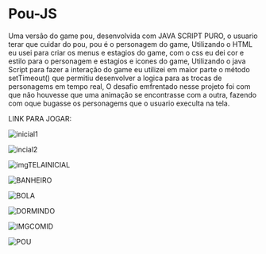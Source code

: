 # Pou-JS
Uma versâo do game pou, desenvolvida com JAVA SCRIPT PURO, o usuario terar que cuidar do pou, pou é o personagem do game,  Utilizando o HTML eu usei para criar os menus e estagios do game, com o css eu dei cor e estilo para o personagem e estagios e icones do game, Utilizando o java Script  para fazer a interaçâo do game eu utilizei em maior parte o método setTimeout() que permitiu desenvolver a logica para as trocas de personagems em tempo real, O desafio emfrentado nesse projeto foi com que nâo houvesse que uma animaçâo se encontrasse com a outra, fazendo com oque bugasse os personagems que o usuario execulta na tela. 

LINK PARA JOGAR:

![inicial1](https://user-images.githubusercontent.com/93484378/164938195-1044ebfc-be72-4efd-ad53-6a20007857b6.gif)

![incial2](https://user-images.githubusercontent.com/93484378/164938685-68f9b31d-d27f-4000-ac28-29051f30e964.gif)

![imgTELAINICIAL](https://user-images.githubusercontent.com/93484378/164938792-5a489cc4-e4e6-4b40-bb82-970891ced555.png)

![BANHEIRO](https://user-images.githubusercontent.com/93484378/164938806-d3170f02-3f74-4695-b365-c620f49f58a6.png)

![BOLA](https://user-images.githubusercontent.com/93484378/164938913-bb7bcc82-ceae-4c9a-ae9c-2df7a06cfaab.png)

![DORMINDO](https://user-images.githubusercontent.com/93484378/164939016-374a96d4-6a69-4104-906c-1adaf4e9d4b7.png)

![IMGCOMID](https://user-images.githubusercontent.com/93484378/164939110-9593ccdb-b61f-4aa2-9e91-b4d21da99a3e.png)

![POU](https://user-images.githubusercontent.com/93484378/164939179-8fd4057c-13e6-4885-aace-209089451fa0.png)
